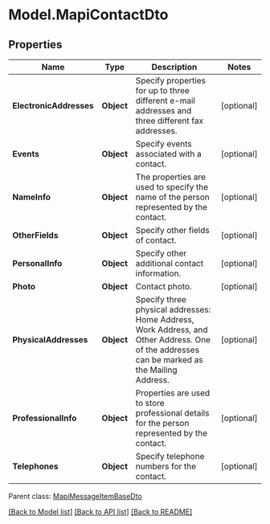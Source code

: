 # Model.MapiContactDto
## Properties
Name | Type | Description | Notes
------------ | ------------- | ------------- | -------------
**ElectronicAddresses** | **Object** | Specify properties for up to three different e-mail addresses and three different fax addresses.              | [optional] 
**Events** | **Object** | Specify events associated with a contact.              | [optional] 
**NameInfo** | **Object** | The properties are used to specify the name of the person represented by the contact.              | [optional] 
**OtherFields** | **Object** | Specify other fields of contact.              | [optional] 
**PersonalInfo** | **Object** | Specify other additional contact information.              | [optional] 
**Photo** | **Object** | Contact photo.              | [optional] 
**PhysicalAddresses** | **Object** | Specify three physical addresses: Home Address, Work Address, and Other Address. One of the addresses can be marked as the Mailing Address.              | [optional] 
**ProfessionalInfo** | **Object** | Properties are used to store professional details for the person represented by the contact.              | [optional] 
**Telephones** | **Object** | Specify telephone numbers for the contact.              | [optional] 

 Parent class: [MapiMessageItemBaseDto](MapiMessageItemBaseDto.md)

[[Back to Model list]](README.md#documentation-for-models) [[Back to API list]](README.md#documentation-for-api-endpoints) [[Back to README]](README.md)


